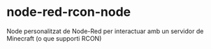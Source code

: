 # node-red-rcon-node
Node personalitzat de Node-Red per interactuar amb un servidor de Minecraft (o que supporti RCON)
